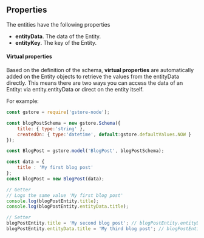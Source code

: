 ## Properties

The entities have the following properties

- **entityData**. The data of the Entity.
- **entityKey**. The key of the Entity.

#### Virtual properties
Based on the definition of the schema, **virtual properties** are automatically added on the Entity objects to retrieve the values from the entityData directly.
This means there are two ways you can access the data of an Entity: via entity.entityData or direct on the entity itself.

For example:
```js
const gstore = require('gstore-node');

const blogPostSchema = new gstore.Schema({
    title: { type:'string' },
    createdOn: { type:'datetime', default:gstore.defaultValues.NOW }
});

const BlogPost = gstore.model('BlogPost', blogPostSchema);

const data = {
    title : 'My first blog post'
};
const blogPost = new BlogPost(data);

// Getter
// Logs the same value 'My first blog post'
console.log(blogPostEntity.title);
console.log(blogPostEntity.entityData.title);

// Setter
blogPostEntity.title = 'My second blog post'; // blogPostEntity.entityData.title is also changed
blogPostEntity.entityData.title = 'My third blog post'; // blogPostEntity.title is also changed
```